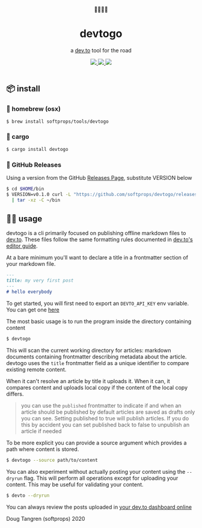 <div align="center">
  👩🏽‍💻🎒
</div>

<h1 align="center">
  devtogo
</h1>

<p align="center">
    a <a href="https://dev.to/">dev.to</a> tool for the road
</p>

<div align="center">
  <a alt="GitHub Actions" href="https://github.com/softprops/devtogo/actions">
    <img src="https://github.com/softprops/devtogo/workflows/Main/badge.svg"/>
  </a>
  <a alt="crates.io" href="https://crates.io/crates/devtogo">
    <img src="https://img.shields.io/crates/v/devtogo.svg?logo=rust"/>
  </a>
  <a alt="license" href="LICENSE">
    <img src="https://img.shields.io/badge/license-MIT-brightgreen.svg"/>
  </a>
</div>

<br />

## 📦 install

### 🔹 homebrew (osx)

```sh
$ brew install softprops/tools/devtogo
```

### 🔹 cargo

```sh
$ cargo install devtogo
```

### 🔹 GitHub Releases

Using a version from the GitHub [Releases Page](https://github.com/softprops/devtogo/releases),
substitute VERSION below

```sh
$ cd $HOME/bin
$ VERSION=v0.1.0 curl -L "https://github.com/softprops/devtogo/releases/download/${VERSION}/devtogo-$(uname -s)-$(uname -m).tar.gz" \
  | tar -xz -C ~/bin
```

## 🤸‍♂️ usage

devtogo is a cli primarily focused on publishing offline markdown files to [dev.to](https://dev.to/). These files follow the same formatting rules documented in [dev.to's editor guide](https://dev.to/p/editor_guide).

At a bare minimum you'll want to declare a title in a frontmatter section of your markdown file.

```md
---
title: my very first post
---
# hello everybody
```


To get started, you will first need to export an `DEVTO_API_KEY` env variable. You can get one [here](https://dev.to/settings/account)

The most basic usage is to run the program inside the directory containing content

```sh
$ devtogo
```

This will scan the current working directory for articles: markdown documents containing frontmatter describing metadata about the article. devtogo uses the `title` frontmatter field as a unique identifier to compare existing remote content. 

When it can't resolve an article by title it uploads it. When it can, it compares content and uploads local copy if the content of the local copy differs.

> you can use the `published` frontmatter to indicate if and when an article should be published
  by default articles are saved as drafts only you can see. Setting published to true will publish articles.
  If you do this by accident you can set published back to false to unpublish an article if needed

To be more explicit you can provide a source argument which provides a path where content
is stored.

```sh
$ devtogo --source path/to/content
```

You can also experiment without actually posting your content using the `--dryrun` flag. This will perform all operations
except for uploading your content. This may be useful for validating your content.

```sh
$ devto --dryrun
```

You can always review the posts uploaded in [your dev.to dashboard online](https://dev.to/dashboard)

Doug Tangren (softprops) 2020